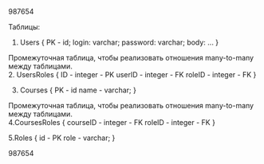 987654

Таблицы:

1. Users
{
PK - id;
login: varchar;
password: varchar;
body:
...
}

Промежуточная таблица, чтобы реализовать отношения many-to-many между таблицами.  
2. UsersRoles 
{
ID - integer - PK
userID - integer - FK
roleID - integer - FK
}

3. Courses
{
    PK - id
    name - varchar;
}

Промежуточная таблица, чтобы реализовать отношения many-to-many между таблицами.  
4.CoursesRoles 
{
courseID - integer - FK
roleID - integer - FK
}

5.Roles
{
    id - PK
    role - varchar;
}

<!-- 3. Attendance
{
    PK - id;
     - enum

} -->
987654